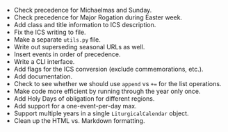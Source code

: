 * Check precedence for Michaelmas and Sunday.
* Check precedence for Major Rogation during Easter week.
* Add class and title information to ICS description.
* Fix the ICS writing to file.
* Make a separate `utils.py` file.
* Write out superseding seasonal URLs as well.
* Insert events in order of precedence.
* Write a CLI interface.
* Add flags for the ICS conversion (exclude commemorations, etc.).
* Add documentation.
* Check to see whether we should use `append` vs `+=` for the list operations.
* Make code more efficient by running through the year only once.
* Add Holy Days of obligation for different regions.
* Add support for a one-event-per-day max.
* Support multiple years in a single `LiturgicalCalendar` object.
* Clean up the HTML vs. Markdown formatting.
